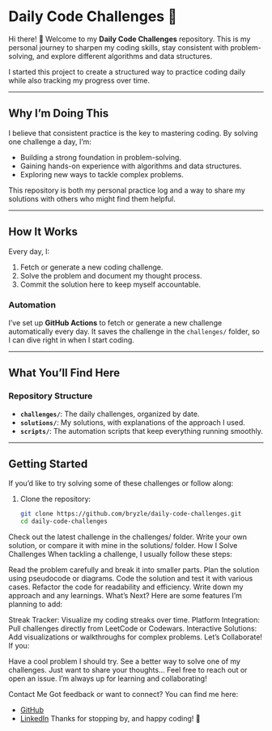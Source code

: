 # **Daily Code Challenges 🚀**

Hi there! 👋 Welcome to my **Daily Code Challenges** repository. This is my personal journey to sharpen my coding skills, stay consistent with problem-solving, and explore different algorithms and data structures.

I started this project to create a structured way to practice coding daily while also tracking my progress over time.

---

## **Why I’m Doing This**

I believe that consistent practice is the key to mastering coding. By solving one challenge a day, I’m:
- Building a strong foundation in problem-solving.
- Gaining hands-on experience with algorithms and data structures.
- Exploring new ways to tackle complex problems.

This repository is both my personal practice log and a way to share my solutions with others who might find them helpful.

---

## **How It Works**

Every day, I:
1. Fetch or generate a new coding challenge.
2. Solve the problem and document my thought process.
3. Commit the solution here to keep myself accountable.

### **Automation**
I’ve set up **GitHub Actions** to fetch or generate a new challenge automatically every day. It saves the challenge in the `challenges/` folder, so I can dive right in when I start coding.

---

## **What You’ll Find Here**

### **Repository Structure**
- **`challenges/`**: The daily challenges, organized by date.
- **`solutions/`**: My solutions, with explanations of the approach I used.
- **`scripts/`**: The automation scripts that keep everything running smoothly.

---

## **Getting Started**

If you’d like to try solving some of these challenges or follow along:
1. Clone the repository:
   ```bash
   git clone https://github.com/bryzle/daily-code-challenges.git
   cd daily-code-challenges
Check out the latest challenge in the challenges/ folder.
Write your own solution, or compare it with mine in the solutions/ folder.
How I Solve Challenges
When tackling a challenge, I usually follow these steps:

Read the problem carefully and break it into smaller parts.
Plan the solution using pseudocode or diagrams.
Code the solution and test it with various cases.
Refactor the code for readability and efficiency.
Write down my approach and any learnings.
What’s Next?
Here are some features I’m planning to add:

Streak Tracker: Visualize my coding streaks over time.
Platform Integration: Pull challenges directly from LeetCode or Codewars.
Interactive Solutions: Add visualizations or walkthroughs for complex problems.
Let’s Collaborate!
If you:

Have a cool problem I should try.
See a better way to solve one of my challenges.
Just want to share your thoughts...
Feel free to reach out or open an issue. I’m always up for learning and collaborating!

Contact Me
Got feedback or want to connect? You can find me here:

- [GitHub](https://github.com/bryzle)
- [LinkedIn](https://www.linkedin.com/in/brandon-lum/)
Thanks for stopping by, and happy coding! 🎉
